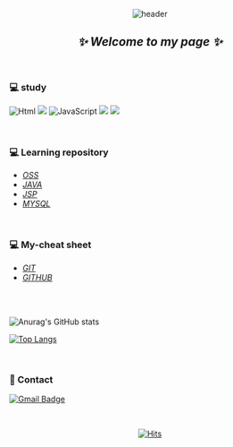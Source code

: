 <div align="center">

![header](https://capsule-render.vercel.app/api?type=waving&color=0:DB7093,100:696969&height=300&section=header&text=Sumin's%20GitHub&fontSize=60&desc=Dongyang%20Mirae%20University&descSize=30desc=Desc&descAlignY=70&animation=twinkling)


## _✨ Welcome to my page ✨_

</div>

<br/>

### 💻 study
<img alt="Html" src ="https://img.shields.io/badge/HTML5-E34F26.svg?&style=for-the-badge&logo=HTML5&logoColor=white"/> <img src="https://img.shields.io/badge/Python-3776AB?style=for-the-badge&logo=Python&logoColor=white">
<img alt="JavaScript" src ="https://img.shields.io/badge/JavaScriipt-F7DF1E.svg?&style=for-the-badge&logo=JavaScript&logoColor=black"/>
<img src="https://img.shields.io/badge/MySQL-4479A1?style=for-the-badge&logo=MySQL&logoColor=white">
<img src="https://img.shields.io/badge/GitHub-181717?style=for-the-badge&logo=GitHub&logoColor=white">

<br/>

### 💻 Learning repository
- [_OSS_](https://github.com/sumin0731/My-OSS)
- [_JAVA_](https://github.com/sumin0731/java)
- [_JSP_](https://github.com/sumin0731/wp)
- [_MYSQL_](https://github.com/sumin0731/mysql)

<br/>

### 💻 My-cheat sheet
- [_GIT_](https://github.com/sumin0731/My-OSS/blob/main/CHEAT%20SHEET/Git%20Cheat%20Sheet.pdf)
- [_GITHUB_](https://github.com/sumin0731/My-OSS/blob/main/CHEAT%20SHEET/GitHub%20Cheat%20Sheet.pdf)   

<br/>
<br/>


![Anurag's GitHub stats](https://github-readme-stats.vercel.app/api?username=sumin0731&show_icons=true&theme=dracula)

[![Top Langs](https://github-readme-stats.vercel.app/api/top-langs/?username=sumin0731&layout=compact&theme=dracula)](https://github.com/sumin0731/github-readme-stats)

<br/>

### 💬 Contact
[![Gmail Badge](https://img.shields.io/badge/Gmail-d14836?style=flat-square&logo=Gmail&logoColor=white&link=mailto:sm026729754@gmail.com)](mailto:sm026729754@gmail.com)

<br/>

<div align="center">

[![Hits](https://hits.seeyoufarm.com/api/count/incr/badge.svg?url=https%3A%2F%2Fgithub.com%2Fsumin0731&count_bg=%2379C83D&title_bg=%23555555&icon=&icon_color=%23E7E7E7&title=hits&edge_flat=false)](https://hits.seeyoufarm.com)

</div>

<!--
**sumin0731/sumin0731** is a ✨ _special_ ✨ repository because its `README.md` (this file) appears on your GitHub profile.

Here are some ideas to get you started:

- 👋
- 🔭 I’m currently working on ...
- 🌱 I’m currently learning ...
- 👯 I’m looking to collaborate on ...
- 🤔 I’m looking for help with ...
- 💬 Ask me about ...
- 📫 How to reach me: ...
- 😄 Pronouns: ...
- ⚡ Fun fact: ...
-->




